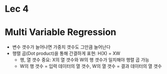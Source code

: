 # Lec 4

# Multi Variable Regression
- 변수 갯수가 늘어나면 가중치 갯수도 그만큼 늘어난다
- 행렬 곱(Dot product)을 통해 간결하게 표현: H(X) = XW
    - 행, 열 갯수 중요: X의 열 갯수와 W의 행 갯수가 일치해야 행렬 곱 가능
    - W의 행 갯수 = 입력 데이터의 열 갯수, W의 열 갯수 = 결과 데이터의 열 갯수